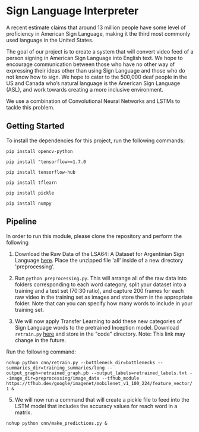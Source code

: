 # Sign Language Interpreter 

A recent estimate claims that around 13 million people have some level of proficiency in American Sign Language, making it the third most commonly used language in the United States. 

The goal of our project is to create a system that will convert video feed of a person signing in American Sign Language into English text. We hope to encourage communication between those who have no other way of expressing their ideas other than using Sign Language and those who do not know how to sign. We hope to cater to the 500,000 deaf people in the US and Canada who’s natural language is the American Sign Language (ASL), and work towards creating a more inclusive environment.

We use a combination of Convolutional Neural Networks and LSTMs to tackle this problem. 

## Getting Started
To install the dependencies for this project, run the following commands: 

``pip install opencv-python``

``pip install "tensorflow>=1.7.0``

``pip install tensorflow-hub``

``pip install tflearn``

``pip install pickle``

``pip install numpy``

## Pipeline

In order to run this module, please clone the repository and perform the following
1. Download the Raw Data of the LSA64: A Dataset for Argentinian Sign Language [here](https://mega.nz/#!kJBDxLSL!zamibF1KPtgQFHn3RM0L1WBuhcBUvo0N0Uec9hczK_M). Place the unzipped file 'all' inside of a new directory 'preprocessing'.

3. Run ``python preprocessing.py``. This will arrange all of the raw data into folders corresponding to each word category, split your dataset into a training and a test set (70:30 ratio), and capture 200 frames for each raw video in the training set as images and store them in the appropriate folder. Note that can you can specify how many words to include in your training set.

4. We will now apply Transfer Learning to add these new categories of Sign Language words to the pretrained Inception model. Download ``retrain.py`` [here](https://raw.githubusercontent.com/tensorflow/hub/r0.1/examples/image_retraining/retrain.py) and store in the "code" directory. Note: This link may change in the future. 

Run the following command:

``nohup python cnn/retrain.py --bottleneck_dir=bottlenecks --summaries_dir=training_summaries/long --output_graph=retrained_graph.pb --output_labels=retrained_labels.txt --image_dir=preprocessing/image_data --tfhub_module https://tfhub.dev/google/imagenet/mobilenet_v1_100_224/feature_vector/1 &``

5. We will now run a command that will create a pickle file to feed into the LSTM model that includes the accuracy values for reach word in a matrix. 

`` nohup python cnn/make_predictions.py & ``

